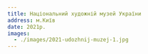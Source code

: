 ```yaml
---
title: Національний художній музей України
address: м.Київ
date: 2021р.
images:
  - ./images/2021-udozhnij-muzej-1.jpg
---
```

